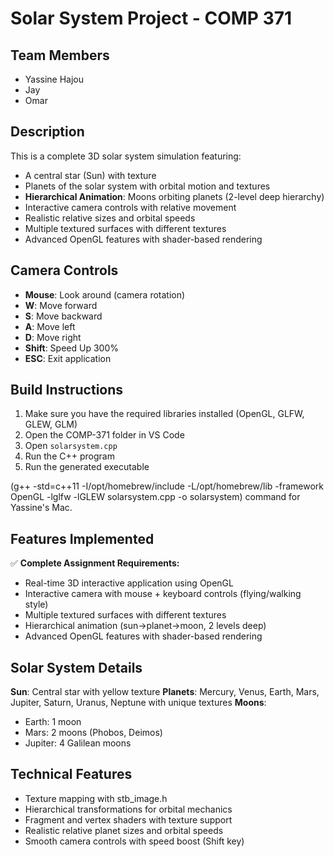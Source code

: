 # Solar System Project - COMP 371

## Team Members

- Yassine Hajou
- Jay
- Omar

## Description

This is a complete 3D solar system simulation featuring:

- A central star (Sun) with texture
- Planets of the solar system with orbital motion and textures
- **Hierarchical Animation**: Moons orbiting planets (2-level deep hierarchy)
- Interactive camera controls with relative movement
- Realistic relative sizes and orbital speeds
- Multiple textured surfaces with different textures
- Advanced OpenGL features with shader-based rendering

## Camera Controls

- **Mouse**: Look around (camera rotation)
- **W**: Move forward
- **S**: Move backward
- **A**: Move left
- **D**: Move right
- **Shift**: Speed Up 300%
- **ESC**: Exit application

## Build Instructions

1. Make sure you have the required libraries installed (OpenGL, GLFW, GLEW, GLM)
2. Open the COMP-371 folder in VS Code
3. Open `solarsystem.cpp`
4. Run the C++ program
5. Run the generated executable

(g++ -std=c++11 -I/opt/homebrew/include -L/opt/homebrew/lib -framework OpenGL -lglfw -lGLEW solarsystem.cpp -o solarsystem) command for Yassine's Mac.

## Features Implemented

✅ **Complete Assignment Requirements:**
- Real-time 3D interactive application using OpenGL
- Interactive camera with mouse + keyboard controls (flying/walking style)
- Multiple textured surfaces with different textures
- Hierarchical animation (sun→planet→moon, 2 levels deep)
- Advanced OpenGL features with shader-based rendering

## Solar System Details

**Sun**: Central star with yellow texture
**Planets**: Mercury, Venus, Earth, Mars, Jupiter, Saturn, Uranus, Neptune with unique textures
**Moons**: 
- Earth: 1 moon
- Mars: 2 moons (Phobos, Deimos)
- Jupiter: 4 Galilean moons

## Technical Features

- Texture mapping with stb_image.h
- Hierarchical transformations for orbital mechanics
- Fragment and vertex shaders with texture support
- Realistic relative planet sizes and orbital speeds
- Smooth camera controls with speed boost (Shift key)
